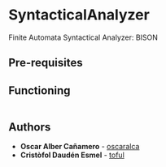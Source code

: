 # SyntacticalAnalyzer
Finite Automata Syntactical Analyzer: BISON

## Pre-requisites


## Functioning
```
```

## Authors

* **Oscar Alber Cañamero** - [oscaralca](https://github.com/oscaralca)
* **Cristòfol Daudén Esmel** - [toful](https://github.com/toful)
